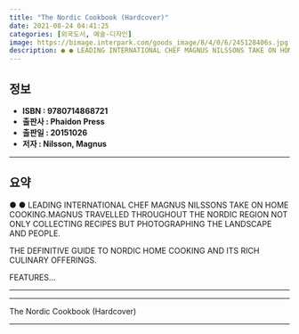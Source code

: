 ```yaml
---
title: "The Nordic Cookbook (Hardcover)"
date: 2021-08-24 04:41:25
categories: [외국도서, 예술-디자인]
image: https://bimage.interpark.com/goods_image/8/4/0/6/245128406s.jpg
description: ● ● LEADING INTERNATIONAL CHEF MAGNUS NILSSONS TAKE ON HOME COOKING.MAGNUS TRAVELLED THROUGHOUT THE NORDIC REGION NOT ONLY COLLECTING RECIPES BUT PHOTOGRAPHIN
---
```


## **정보**

- **ISBN : 9780714868721**
- **출판사 : Phaidon Press**
- **출판일 : 20151026**
- **저자 : Nilsson, Magnus**

------



## **요약**

●  ●  LEADING INTERNATIONAL CHEF MAGNUS NILSSONS TAKE ON HOME COOKING.MAGNUS TRAVELLED THROUGHOUT THE NORDIC REGION NOT ONLY COLLECTING RECIPES BUT PHOTOGRAPHING THE LANDSCAPE AND PEOPLE.

THE DEFINITIVE GUIDE TO NORDIC HOME COOKING AND ITS RICH CULINARY OFFERINGS. 

FEATURES... 

------



------


The Nordic Cookbook (Hardcover) 

------



